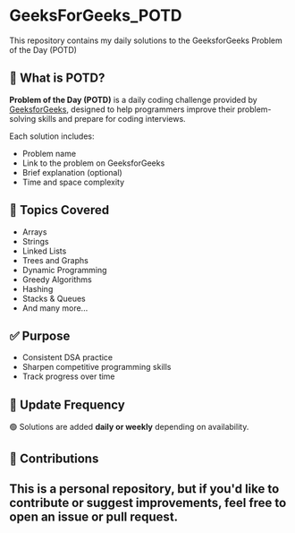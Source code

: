 # GeeksForGeeks_POTD
This repository contains my daily solutions to the GeeksforGeeks Problem of the Day (POTD)

## 📌 What is POTD?

**Problem of the Day (POTD)** is a daily coding challenge provided by [GeeksforGeeks](https://practice.geeksforgeeks.org/problem-of-the-day), designed to help programmers improve their problem-solving skills and prepare for coding interviews.


Each solution includes:
- Problem name
- Link to the problem on GeeksforGeeks
- Brief explanation (optional)
- Time and space complexity

## 🧠 Topics Covered

- Arrays
- Strings
- Linked Lists
- Trees and Graphs
- Dynamic Programming
- Greedy Algorithms
- Hashing
- Stacks & Queues
- And many more...

## ✅ Purpose

- Consistent DSA practice
- Sharpen competitive programming skills
- Track progress over time

## 📅 Update Frequency

🟢 Solutions are added **daily or weekly** depending on availability.

## 🤝 Contributions

This is a personal repository, but if you'd like to contribute or suggest improvements, feel free to open an issue or pull request.
---

